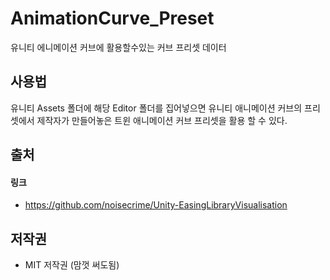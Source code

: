 # AnimationCurve_Preset
유니티 에니메이션 커브에 활용할수있는 커브 프리셋 데이터



## 사용법

유니티 Assets 폴더에 해당 Editor 폴더를 집어넣으면 유니티 애니메이션 커브의 프리셋에서 제작자가 만들어놓은 트윈 애니메이션 커브 프리셋을 활용 할 수 있다.



## 출처

#### 링크

- https://github.com/noisecrime/Unity-EasingLibraryVisualisation

  

## 저작권

- MIT 저작권 (맘껏 써도됨)
